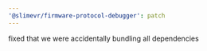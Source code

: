 ```yaml
---
'@slimevr/firmware-protocol-debugger': patch
---
```


fixed that we were accidentally bundling all dependencies
